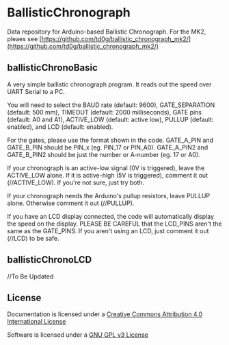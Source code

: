 # BallisticChronograph
Data repository for Arduino-based Ballistic Chronograph.  For the MK2, pleaes see [https://github.com/td0g/ballistic_chronograph_mk2/](https://github.com/td0g/ballistic_chronograph_mk2/)

## ballisticChronoBasic
A very simple ballistic chronograph program.  It reads out the speed over UART Serial to a PC.

You will need to select the BAUD rate (default: 9600), GATE_SEPARATION (default: 500 mm), TIMEOUT (default: 2000 milliseconds), GATE pins (default: A0 and A1), ACTIVE_LOW (default: active low), PULLUP (default: enabled), and LCD (default: enabled).

For the gates, please use the format shown in the code.  GATE_A_PIN and GATE_B_PIN should be PIN_x (eg. PIN_17 or PIN_A0).  GATE_A_PIN2 and GATE_B_PIN2 should be just the number or A-number (eg. 17 or A0).

If your chronograph is an active-low signal (0V is triggered), leave the ACTIVE_LOW alone.  If it is active-high (5V is triggered), comment it out (//ACTIVE_LOW).  If you're not sure, just try both.

If your chronograph needs the Arduino's pullup resistors, leave PULLUP alone.  Otherwise comment it out (//PULLUP).

If you have an LCD display connected, the code will automatically display the speed on the display.  PLEASE BE CAREFUL that the LCD_PINS aren't the same as the GATE_PINS.  If you aren't using an LCD, just comment it out (//LCD) to be safe.

## ballisticChronoLCD
//To Be Updated

## License

Documentation is licensed under a [Creative Commons Attribution 4.0 International License](https://creativecommons.org/licenses/by/4.0/)

Software is licensed under a [GNU GPL v3 License](https://www.gnu.org/licenses/gpl-3.0.txt)
